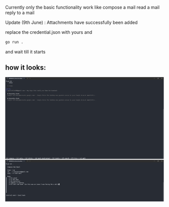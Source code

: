 Currently only the basic functionality work
like compose a mail
read a mail
reply to a mail

Update (9th June) : Attachments have successfully been added

replace the credential.json with yours and

```bash
go run .
```

and wait till it starts

## how it looks:

![inbox](./images/inbox.png)
![compose](./images/compose.png)
